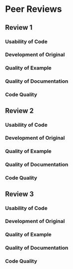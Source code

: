 # Peer Reviews

## Review 1
### Usability of Code

### Development of Original

### Quality of Example

### Quality of Documentation

### Code Quality


## Review 2
### Usability of Code

### Development of Original

### Quality of Example

### Quality of Documentation

### Code Quality


## Review 3
### Usability of Code

### Development of Original

### Quality of Example

### Quality of Documentation

### Code Quality